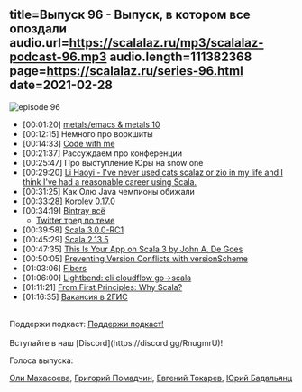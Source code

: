 title=Выпуск 96 - Выпуск, в котором все опоздали
audio.url=https://scalalaz.ru/mp3/scalalaz-podcast-96.mp3
audio.length=111382368
page=https://scalalaz.ru/series-96.html
date=2021-02-28
----
![episode 96](https://scalalaz.ru/img/episode96.png)

- [00:01:20] [metals/emacs & metals 10](<https://scalameta.org/metals/blog/>)
- [00:12:15] Немного про воркшиты
- [00:14:33] [Code with me](<https://www.jetbrains.com/code-with-me/>)
- [00:21:37] Рассуждаем про конференции
- [00:25:47] Про выступление Юры на snow one
- [00:29:20] [Li Haoyi - I've never used cats scalaz or zio in my life and I think I've had a reasonable career using Scala.](<https://www.reddit.com/r/scala/comments/lfbjcf/does_anyone_here_intentionally_use_scala_without/>)
- [00:31:25] Как Олю Java чемпионы обижали
- [00:33:28] [Korolev 0.17.0](<https://github.com/fomkin/korolev/releases/tag/v0.17.0>)
- [00:34:19] [Bintray всё](https://jfrog.com/blog/into-the-sunset-bintray-jcenter-gocenter-and-chartcenter/)
    - [Twitter тред по теме](<https://twitter.com/eed3si9n/status/1357068549429338112?s=19>)
- [00:39:58] [Scala 3.0.0-RC1](<https://dotty.epfl.ch/blog/2021/02/17/scala3-rc1.html>)
- [00:45:29] [Scala 2.13.5](<https://github.com/scala/scala/releases/tag/v2.13.5>)
- [00:47:35] [This Is Your App on Scala 3 by John A. De Goes](<https://www.reddit.com/r/scala/comments/lmmi5m/this_is_your_app_on_scala_3_by_john_a_de_goes/>)
- [00:50:05] [Preventing Version Conflicts with versionScheme](<https://scala-lang.org/blog/2021/02/16/preventing-version-conflicts-with-versionscheme.html>)
- [01:03:06] [Fibers](<https://typelevel.org/blog/2021/02/21/fibers-fast-mkay.html>)
- [01:06:00] [Lightbend: cli cloudflow go->scala](<https://www.lightbend.com/blog/writing-kubectl-plugins-with-scala-or-java-with-fabric8-kubernetes-client-on-graalvm>)
- [01:11:21] [From First Principles: Why Scala?](<https://www.lihaoyi.com/post/FromFirstPrinciplesWhyScala.html>)
- [01:16:35] [Вакансия в 2ГИС](<https://job.2gis.ru/software/1529/>)

<br/>
Поддержи подкаст:
<a href="https://www.patreon.com/bePatron?u=8074802" data-patreon-widget-type="become-patron-button">Поддержи подкаст!</a><script async src="https://c6.patreon.com/becomePatronButton.bundle.js"></script>
<br/>

<br/>
Вступайте в наш [Discord](https://discord.gg/RnugmrU)!
<br/>


Голоса выпуска:

[Оли Махасоева](https://twitter.com/oli_kitty),
[Григорий Помадчин](https://github.com/pomadchin),
[Евгений Токарев](https://twitter.com/strobegen),
[Юрий Бадальянц](https://twitter.com/lmnet89)
